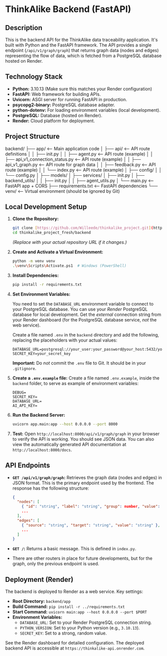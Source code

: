 # ThinkAlike Backend (FastAPI)

## Description

This is the backend API for the ThinkAlike data traceability application.  It's built with Python and the FastAPI framework. The API provides a single endpoint (`/api/v1/graph/graph`) that returns graph data (nodes and edges) representing the flow of data, which is fetched from a PostgreSQL database hosted on Render.

## Technology Stack

*   **Python:** 3.10.13 (Make sure this matches your Render configuration)
*   **FastAPI:** Web framework for building APIs.
*   **Uvicorn:** ASGI server for running FastAPI in production.
*   **psycopg2-binary:** PostgreSQL database adapter.
*   **python-dotenv:** For loading environment variables (local development).
*   **PostgreSQL:** Database (hosted on Render).
*   **Render:** Cloud platform for deployment.

## Project Structure

backend/
├── app/             <-- Main application code
│   ├── api/         <-- API route definitions
│   │   ├── init.py
│   │   ├── agent.py          <--  API route (example)
│   │   ├── api_v1_connection_status.py   <--  API route (example)
│   │   ├── api_v1_graph.py   <--  API route for graph data
│   │   ├── feedback.py       <--  API route (example)
│   │   └── index.py          <--  API route (example)
│   ├── config/
│   │   └── config.py
│   ├── models/
│   ├── services/
│   ├── init.py
│   ├── backend_utils/
│   │   ├── init.py
│   │   ├── agent_utils.py
│   └── main.py      <-- FastAPI app + CORS
├── requirements.txt  <-- FastAPI dependencies
└── venv/             <-- Virtual environment (should be ignored by Git)


## Local Development Setup

1.  **Clone the Repository:**

    ```bash
    git clone [https://github.com/Willeede/thinkalike_project.git](https://github.com/Willeede/thinkalike_project.git)
    cd thinkalike_project_fresh/backend
    ```
    *(Replace with your actual repository URL if it changes.)*

2.  **Create and Activate a Virtual Environment:**

    ```bash
    python -m venv venv
    .\venv\Scripts\Activate.ps1  # Windows (PowerShell)
    ```

3.  **Install Dependencies:**

    ```bash
    pip install -r requirements.txt
    ```

4.  **Set Environment Variables:**

    You need to set the `DATABASE_URL` environment variable to connect to your PostgreSQL database. You can use your *Render* PostgreSQL database for local development.  Get the *external* connection string from your Render dashboard (for the PostgreSQL database service, *not* the web service).

    Create a file named `.env` in the `backend` directory and add the following, replacing the placeholders with your actual values:

    ```
    DATABASE_URL=postgresql://your_user:your_password@your_host:5432/your_database
    SECRET_KEY=your_secret_key
    ```

    **Important:**  Do *not* commit the `.env` file to Git.  It should be in your `.gitignore`.

5. **Create a `.env.example` file:**
   Create a file named `.env.example`, inside the `backend` folder, to serve as example of environment variables:
    ```
    DEBUG=
    SECRET_KEY=
    DATABASE_URL=
    AI_API_KEY=
    ```

6.  **Run the Backend Server:**

    ```bash
    uvicorn app.main:app --host 0.0.0.0 --port 8000
    ```

7.  **Test:** Open `http://localhost:8000/api/v1/graph/graph` in your browser to verify the API is working. You should see JSON data. You can also view the automatically generated API documentation at `http://localhost:8000/docs`.

## API Endpoints

*   **`GET /api/v1/graph/graph`:** Retrieves the graph data (nodes and edges) in JSON format. This is the primary endpoint used by the frontend. The response has the following structure:

    ```json
    {
      "nodes": [
        { "id": "string", "label": "string", "group": number, "value": "string", "isAI": boolean },
        ...
      ],
      "edges": [
        { "source": "string", "target": "string", "value": "string" },
        ...
      ]
    }
    ```

*   **`GET /`:** Returns a basic message. This is defined in `index.py`.
* There are other routers in place for future developments, but for the graph, only the previous endpoint is used.

## Deployment (Render)

The backend is deployed to Render as a web service. Key settings:

*   **Root Directory:** `backend/app`
*   **Build Command:** `pip install -r ../requirements.txt`
*   **Start Command:** `uvicorn main:app --host 0.0.0.0 --port $PORT`
*   **Environment Variables:**
    *   `DATABASE_URL`: Set to your Render PostgreSQL connection string.
    *   `PYTHON_VERSION`: Set to your Python version (e.g., `3.10.13`).
    *   `SECRET_KEY`: Set to a strong, random value.

See the Render dashboard for detailed configuration. The deployed backend API is accessible at `https://thinkalike-api.onrender.com`.
